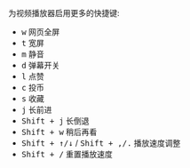 为视频播放器启用更多的快捷键:
- <kbd>w</kbd> 网页全屏
- <kbd>t</kbd> 宽屏
- <kbd>m</kbd> 静音
- <kbd>d</kbd> 弹幕开关
- <kbd>l</kbd> 点赞
- <kbd>c</kbd> 投币
- <kbd>s</kbd> 收藏
- <kbd>j</kbd> 长前进
- <kbd>Shift + j</kbd> 长倒退
- <kbd>Shift + w</kbd> 稍后再看
- <kbd>Shift + ↑/↓</kbd> / <kbd>Shift + ,/.</kbd> 播放速度调整
- <kbd>Shift + /</kbd> 重置播放速度